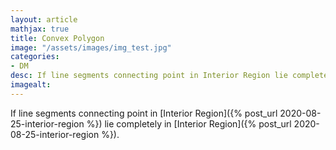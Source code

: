 ```yaml
---
layout: article
mathjax: true
title: Convex Polygon
image: "/assets/images/img_test.jpg"
categories:
- DM
desc: If line segments connecting point in Interior Region lie completely in Interior Region. 
imagealt: 
---
```


If line segments connecting point in [Interior Region]({% post_url 2020-08-25-interior-region %}) lie completely in [Interior Region]({% post_url 2020-08-25-interior-region %}).